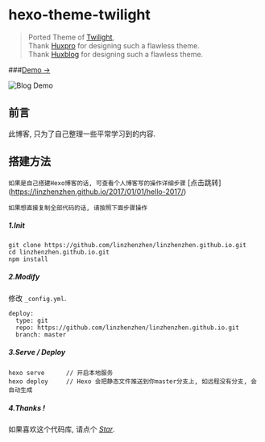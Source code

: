 # hexo-theme-twilight

> Ported Theme of [Twilight](https://github.com/linzhenzhen/linzhenzhen.github.io.git), <br/>
  Thank [Huxpro](https://github.com/Huxpro) for designing such a flawless theme. <br/>
  Thank [Huxblog](https://github.com/Kaijun) for designing such a flawless theme.

###[Demo &rarr;](https://linzhenzhen.github.io/)


![Blog Demo](https://linzhenzhen.github.io/img/blog-desktop.png)

## 前言

此博客, 只为了自己整理一些平常学习到的内容.

## 搭建方法

`如果是自己搭建Hexo博客的话, 可查看个人博客写的操作详细步骤` [点击跳转] (https://linzhenzhen.github.io/2017/01/01/hello-2017/)

`如果想直接复制全部代码的话, 请按照下面步骤操作`

##### 1.Init

```
git clone https://github.com/linzhenzhen/linzhenzhen.github.io.git
cd linzhenzhen.github.io.git
npm install
```

##### 2.Modify
修改 `_config.yml`.

```
deploy:
  type: git
  repo: https://github.com/linzhenzhen/linzhenzhen.github.io.git
  branch: master
```

##### 3.Serve / Deploy

```
hexo serve      // 开启本地服务
hexo deploy     // Hexo 会把静态文件推送到你master分支上, 如远程没有分支, 会自动生成
```

##### 4.Thanks !
如果喜欢这个代码库, 请点个 [*Star*](https://github.com/linzhenzhen/linzhenzhen.github.io/stargazers).
